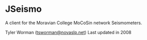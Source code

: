 # JSeismo
A client for the Moravian College MoCoSin network Seismometers.

Tyler Worman (tsworman@novaslp.net) 
Last updated in 2008
